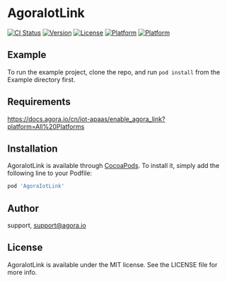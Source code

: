 # AgoraIotLink

[![CI Status](https://img.shields.io/travis/goooon/AgoraIotLink.svg?style=flat)](https://travis-ci.org/goooon/AgoraIotLink)
[![Version](https://img.shields.io/badge/pod-v1.3.0.1-519dd9.svg)](https://cocoapods.org/pods/AgoraIotLink)
[![License](https://img.shields.io/cocoapods/l/AgoraIotLink.svg?style=flat)](https://cocoapods.org/pods/AgoraIotLink)
[![Platform](https://img.shields.io/cocoapods/p/AgoraIotLink.svg?style=flat)](https://cocoapods.org/pods/AgoraIotLink)
[![Platform](https://img.shields.io/badge/language-swift-orange.svg)](https://cocoapods.org/pods/AgoraIotLink)

## Example

To run the example project, clone the repo, and run `pod install` from the Example directory first.

## Requirements

https://docs.agora.io/cn/iot-apaas/enable_agora_link?platform=All%20Platforms

## Installation

AgoraIotLink is available through [CocoaPods](https://cocoapods.org). To install
it, simply add the following line to your Podfile:

```ruby
pod 'AgoraIotLink'
```

## Author

support, support@agora.io

## License

AgoraIotLink is available under the MIT license. See the LICENSE file for more info.
